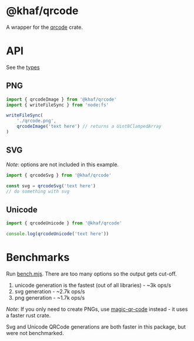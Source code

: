 # @khaf/qrcode

A wrapper for the [qrcode](https://crates.io/crates/qrcode/0.12.0) crate.

# API

See the [types](./index.d.ts)

## PNG

```js
import { qrcodeImage } from '@khaf/qrcode'
import { writeFileSync } from 'node:fs'

writeFileSync(
	'./qrcode.png',
	qrcodeImage('text here') // returns a Uint8ClampedArray
)
```

## SVG

*Note*: options are not included in this example.

```js
import { qrcodeSvg } from '@khaf/qrcode'

const svg = qrcodeSvg('text here')
// do something with svg
```

## Unicode

```js
import { qrcodeUnicode } from '@khaf/qrcode'

console.log(qrcodeUnicode('text here'))
```




# Benchmarks

Run [bench.mjs](./bench.mjs). There are too many options so the output gets cut-off.
1. unicode generation is the fastest (out of all libraries) - ~3k ops/s
2. svg generation - ~2.7k ops/s
3. png generation - ~1.7k ops/s

*Note*: If you only need to create PNGs, use [magic-qr-code](https://www.npmjs.com/package/magic-qr-code) instead - it uses a faster rust crate.

Svg and Unicode QRCode generations are both faster in this package, but were not benchmarked.